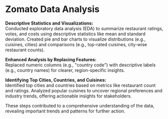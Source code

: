 # Zomato Data Analysis
**Descriptive Statistics and Visualizations:**  
Conducted exploratory data analysis (EDA) to summarize restaurant ratings, votes, and costs using descriptive statistics like mean and standard deviation. Created pie and bar charts to visualize distributions (e.g., cuisines, cities) and comparisons (e.g., top-rated cuisines, city-wise restaurant counts).  

**Enhanced Analysis by Replacing Features:**  
Replaced numeric columns (e.g., "country code") with descriptive labels (e.g., country names) for clearer, region-specific insights.  

**Identifying Top Cities, Countries, and Cuisines:**  
Identified top cities and countries based on metrics like restaurant count and ratings. Analyzed popular cuisines to uncover regional preferences and industry trends, offering actionable insights for stakeholders.  

These steps contributed to a comprehensive understanding of the data, revealing important trends and patterns for further action.
